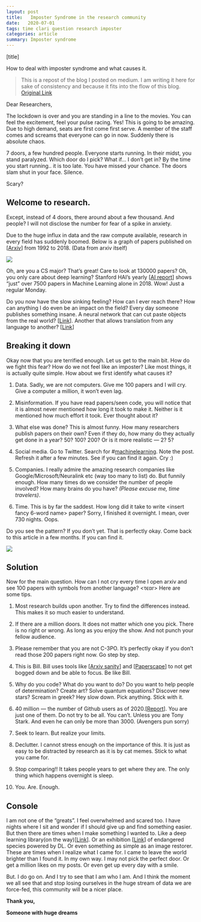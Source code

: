 ```yaml
---
layout: post
title:   Imposter Syndrome in the research community
date:   2020-07-01
tags: time clari question research imposter
categories: article
summary: Imposter syndrome
---
```


[title]

How to deal with imposter syndrome and what causes it.

> This is a repost of the blog I posted on medium. I am writing it here for sake of consistency and because it fits into the flow of this blog.  [Original Link](https://medium.com/datadriveninvestor/it-needs-to-be-said-imposter-syndrome-in-the-research-community-e84665f640ec)

Dear Researchers,

The lockdown is over and you are standing in a line to the movies. You can feel the excitement, feel your pulse racing. Yes! This is going to be amazing. Due to high demand, seats are first come first serve. A member of the staff comes and screams that everyone can go in now. Suddenly there is absolute chaos.

7 doors, a few hundred people. Everyone starts running. In their midst, you stand paralyzed. Which door do I pick? What if… I don’t get in? By the time you start running.. it is too late. You have missed your chance. The doors slam shut in your face. Silence.

Scary?

## Welcome to research.

Except, instead of 4 doors, there around about a few thousand. And people? I will not disclose the number for fear of a spike in anxiety.

Due to the huge influx in data and the raw compute available, research in every field has suddenly boomed. Below is a graph of papers published on [[Arxiv](http://arxiv.org)] from 1992 to 2018. (Data from arxiv itself)

![](https://static.arxiv.org/static/arxiv.marxdown/0.1/help/stats/2018_by_area/newsubs.png)

Oh, are you a CS major? That’s great! Care to look at 130000 papers? Oh, you only care about deep learning? Stanford HAI’s yearly [[AI report](https://hai.stanford.edu/research/ai-index-2019)] shows “just” over 7500 papers in Machine Learning alone in 2018. Wow! Just a regular Monday.

Do you now have the slow sinking feeling? How can I ever reach there? How can anything I do even be an impact on the field? Every day someone publishes something insane. A neural network that can cut paste objects from the real world? [[Link](https://www.androidauthority.com/ar-cut-and-paste-1114757/)]. Another that allows translation from any language to another? [[Link](https://arxiv.org/abs/1912.02047)]

## Breaking it down 

Okay now that you are terrified enough. Let us get to the main bit. How do we fight this fear? How do we not feel like an imposter? Like most things, it is actually quite simple. How about we first identify what causes it?

1. Data. Sadly, we are not computers. Give me 100 papers and I will cry. Give a computer a million, it won’t even lag.

2. Misinformation. If you have read papers/seen code, you will notice that it is almost never mentioned how long it took to make it. Neither is it mentioned how much effort it took. Ever thought about it?

3. What else was done? This is almost funny. How many researchers publish papers on their own? Even if they do, how many do they actually get done in a year? 50? 100? 200? Or is it more realistic — 2? 5?

4. Social media. Go to Twitter. Search for #[machinelearning](https://twitter.com/hashtag/machinelearning?f=live). Note the post. Refresh it after a few minutes. See if you can find it again. Cry :)

5. Companies. I really admire the amazing research companies like Google/Microsoft/Neuralink etc (way too many to list) do. But funnily enough. How many times do we consider the number of people involved? How many brains do you have? *(Please excuse me, time travelers)*.

6. Time. This is by far the saddest. How long did it take to write <insert fancy 6-word name> paper? Sorry, I finished it overnight. I mean, over 730 nights. Oops.

Do you see the pattern? If you don’t yet. That is perfectly okay. Come back to this article in a few months. If you can find it.

![](https://cdn-images-1.medium.com/max/2000/0*aEqec-QaMuev1SgC.jpg)

## Solution

Now for the main question. How can I not cry every time I open arxiv and see 100 papers with symbols from another language? <τϵαr> Here are some tips.

1. Most research builds upon another. Try to find the differences instead. This makes it so much easier to understand.

2. If there are a million doors. It does not matter which one you pick. There is no right or wrong. As long as you enjoy the show. And not punch your fellow audience.

3. Please remember that you are not C-3PO. It’s perfectly okay if you don’t read those 200 papers right now. Go step by step.

4. This is Bill. Bill uses tools like [[Arxiv sanity](http://www.arxiv-sanity.com/)] and [[Paperscape](https://paperscape.org/)] to not get bogged down and be able to focus. Be like Bill.

5. Why do you code? What do you want to do? Do you want to help people of determination? Create art? Solve quantum equations? Discover new stars? Scream in greek? Hey slow down. Pick anything. Stick with it.

6. 40 million — the number of Github users as of 2020.[[Report](https://expandedramblings.com/index.php/github-statistics/)]. You are just one of them. Do not try to be all. You can’t. Unless you are Tony Stark. And even he can only be more than 3000. (Avengers pun sorry)

7. Seek to learn. But realize your limits.

8. Declutter. I cannot stress enough on the importance of this. It is just as easy to be distracted by research as it is by cat memes. Stick to what you came for.

9. Stop comparing!! It takes people years to get where they are. The only thing which happens overnight is sleep.

10. You. Are. Enough.

## Console

I am not one of the “greats”. I feel overwhelmed and scared too. I have nights where I sit and wonder if I should give up and find something easier. But then there are times when I make something I wanted to. Like a deep learning library(on the way)[[Link](https://subhadityamukherjee.github.io/deconstructingdl.html)]. Or an exhibition [[Link](https://subhadityamukherjee.github.io/endangered.html)] of endangered species powered by DL. Or even something as simple as an image restorer. These are times when I realize what I came for. I came to leave the world brighter than I found it. In my own way. I may not pick the perfect door. Or get a million likes on my posts. Or even get up every day with a smile.

But. I do go on. And I try to see that I am who I am. And I think the moment we all see that and stop losing ourselves in the huge stream of data we are force-fed, this community will be a nicer place.

**Thank you,**

**Someone with huge dreams**

